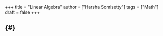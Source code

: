 +++
title = "Linear Algebra"
author = ["Harsha Somisetty"]
tags = ["Math"]
draft = false
+++

##  {#}